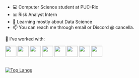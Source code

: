 - 💻 Computer Science student at PUC-Rio
- 📊 Risk Analyst Intern
- 🌱 Learning mostly about Data Science
- 📫 You can reach me through email or Discord @ cancella.

👾 I've worked with:

<p align="left">
<img src="https://cdn.jsdelivr.net/gh/devicons/devicon/icons/jupyter/jupyter-original.svg" height="35"/>
<img src="https://cdn.jsdelivr.net/gh/devicons/devicon/icons/vscode/vscode-original.svg" height="35"/>
<img src="https://cdn.jsdelivr.net/gh/devicons/devicon/icons/python/python-original.svg" height="35"/>
<img src="https://cdn.jsdelivr.net/gh/devicons/devicon/icons/c/c-original.svg" height="35"/>
<img src="https://cdn.jsdelivr.net/gh/devicons/devicon/icons/html5/html5-original.svg" height="35"/>
<img src="https://cdn.jsdelivr.net/gh/devicons/devicon@latest/icons/css3/css3-original.svg" height="35" />
<img src="https://cdn.jsdelivr.net/gh/devicons/devicon@latest/icons/java/java-original.svg" height="35" />
<img src="https://cdn.jsdelivr.net/gh/devicons/devicon@latest/icons/postgresql/postgresql-original.svg" height="35" />
          
<br>  
          
<!-- ![Profile Views](https://komarev.com/ghpvc/?username=FCancella&color=red) --> 

<br>
          
[![Top Langs](https://github-readme-stats.vercel.app/api/top-langs/?username=FCancella&theme=dracula&layout=compact)](https://github.com/anuraghazra/github-readme-stats)
